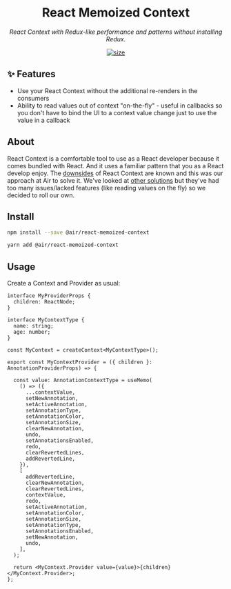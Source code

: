 <h1 align="center">React Memoized Context</h1>
<p align="center"><i>React Context with Redux-like performance and patterns without installing Redux.</i></p>

<p align="center">
  <a href="https://www.npmjs.com/package/@air/react-memoized-context">
    <img src="https://img.shields.io/npm/v/@air/react-memoized-context?color=2E77FF" alt="size" />
  </a>
</p>

## ✨ Features <a name="features"></a>

- Use your React Context without the additional re-renders in the consumers
- Ability to read values out of context "on-the-fly" - useful in callbacks so you don't have to bind the UI to a context value change just to use the value in a callback

## About
React Context is a comfortable tool to use as a React developer because it comes bundled with React. And it uses a familiar pattern that you as a React develop enjoy. The [downsides](https://blog.thoughtspile.tech/2021/10/04/react-context-dangers/) of React Context are known and this was our approach at Air to solve it. We've looked at [other solutions](https://github.com/dai-shi/use-context-selector) but they've had too many issues/lacked features (like reading values on the fly) so we decided to roll our own.

## Install

```bash
npm install --save @air/react-memoized-context
```
```bash
yarn add @air/react-memoized-context
```

## Usage

Create a Context and Provider as usual:

```tsx
interface MyProviderProps {
  children: ReactNode;
}

interface MyContextType {
  name: string;
  age: number;
}

const MyContext = createContext<MyContextType>();

export const MyContextProvider = ({ children }: AnnotationProviderProps) => {

  const value: AnnotationContextType = useMemo(
    () => ({
      ...contextValue,
      setNewAnnotation,
      setActiveAnnotation,
      setAnnotationType,
      setAnnotationColor,
      setAnnotationSize,
      clearNewAnnotation,
      undo,
      setAnnotationsEnabled,
      redo,
      clearRevertedLines,
      addRevertedLine,
    }),
    [
      addRevertedLine,
      clearNewAnnotation,
      clearRevertedLines,
      contextValue,
      redo,
      setActiveAnnotation,
      setAnnotationColor,
      setAnnotationSize,
      setAnnotationType,
      setAnnotationsEnabled,
      setNewAnnotation,
      undo,
    ],
  );

  return <MyContext.Provider value={value}>{children}</MyContext.Provider>;
};
```
